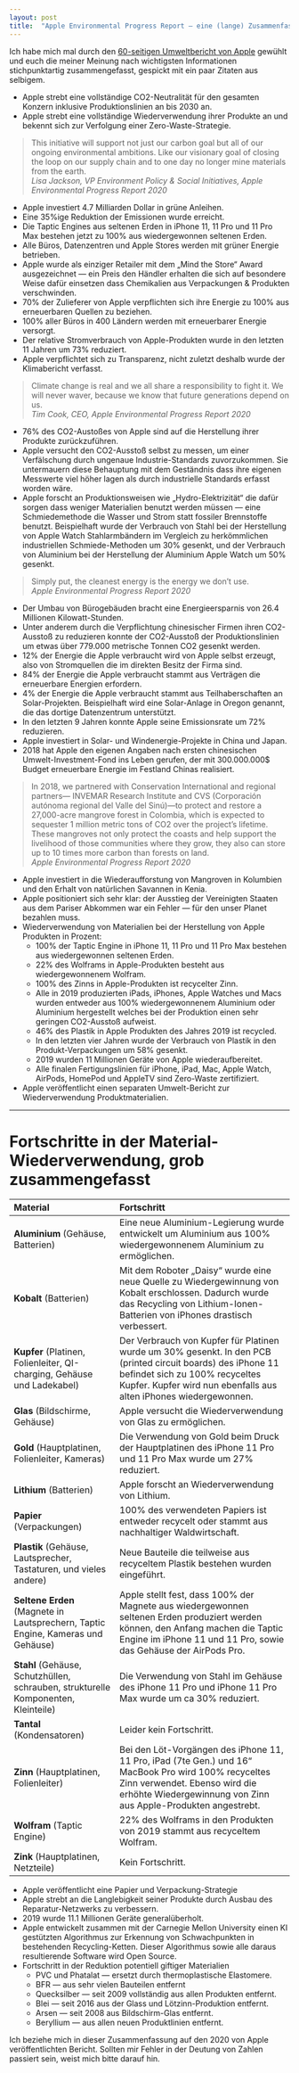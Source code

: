 ```yaml
---
layout: post
title:  "Apple Environmental Progress Report – eine (lange) Zusammenfassung"
---
```


Ich habe mich mal durch den [60-seitigen Umweltbericht von Apple](https://www.apple.com/environment/pdf/Apple_Environmental_Progress_Report_2020.pdf) gewühlt und euch die meiner Meinung nach wichtigsten Informationen stichpunktartig zusammengefasst, gespickt mit ein paar Zitaten aus selbigem.

- Apple strebt eine vollständige CO2-Neutralität für den gesamten Konzern inklusive Produktionslinien an bis 2030 an. 
- Apple strebt eine vollständige Wiederverwendung ihrer Produkte an und bekennt sich zur Verfolgung einer Zero-Waste-Strategie. 

> This initiative will support not just our carbon goal but all of our ongoing environmental ambitions. Like our visionary goal of closing the loop on our supply chain and to one day no longer mine materials from the earth.  
*Lisa Jackson, VP Environment Policy & Social Initiatives, Apple Environmental Progress Report 2020*

- Apple investiert 4.7 Milliarden Dollar in grüne Anleihen.
- Eine 35%ige Reduktion der Emissionen wurde erreicht.
- Die Taptic Engines aus seltenen Erden in iPhone 11, 11 Pro und 11 Pro Max bestehen jetzt zu 100% aus wiedergewonnen seltenen Erden.
- Alle Büros, Datenzentren und Apple Stores werden mit grüner Energie betrieben.
- Apple wurde als einziger Retailer mit dem „Mind the Store“ Award ausgezeichnet — ein Preis den Händler erhalten die sich auf besondere Weise dafür einsetzen dass Chemikalien aus Verpackungen & Produkten verschwinden.
- 70% der Zulieferer von Apple verpflichten sich ihre Energie zu 100% aus erneuerbaren Quellen zu beziehen.
- 100% aller Büros in 400 Ländern werden mit erneuerbarer Energie versorgt.
- Der relative Stromverbrauch von Apple-Produkten wurde in den letzten 11 Jahren um 73% reduziert.
- Apple verpflichtet sich zu Transparenz, nicht zuletzt deshalb wurde der Klimabericht verfasst.

> Climate change is real and we all share a responsibility to fight it. We will never waver, because we know that future generations depend on us.  
*Tim Cook, CEO, Apple Environmental Progress Report 2020*

- 76% des CO2-Austoßes von Apple sind auf die Herstellung ihrer Produkte zurückzuführen.
- Apple versucht den CO2-Ausstoß selbst zu messen, um einer Verfälschung durch ungenaue Industrie-Standards zuvorzukommen. Sie untermauern diese Behauptung mit dem Geständnis dass ihre eigenen Messwerte viel höher lagen als durch industrielle Standards erfasst worden wäre.
- Apple forscht an Produktionsweisen wie „Hydro-Elektrizität“ die dafür sorgen dass weniger Materialien benutzt werden müssen — eine Schmiedemethode die Wasser und Strom statt fossiler Brennstoffe benutzt. Beispielhaft wurde der Verbrauch von Stahl bei der Herstellung von Apple Watch Stahlarmbändern im Vergleich zu herkömmlichen industriellen Schmiede-Methoden um 30% gesenkt, und der Verbrauch von Aluminium bei der Herstellung der Aluminium Apple Watch um 50% gesenkt.

> Simply put, the cleanest energy is the energy we don’t use.  
*Apple Environmental Progress Report 2020*

- Der Umbau von Bürogebäuden bracht eine Energieersparnis von 26.4 Millionen Kilowatt-Stunden.
- Unter anderem durch die Verpflichtung chinesischer Firmen ihren CO2-Ausstoß zu reduzieren konnte der CO2-Ausstoß der Produktionslinien um etwas über 779.000 metrische Tonnen CO2 gesenkt werden.
- 12% der Energie die Apple verbraucht wird von Apple selbst erzeugt, also von Stromquellen die im direkten Besitz der Firma sind.
- 84% der Energie die Apple verbraucht stammt aus Verträgen die erneuerbare Energien erfordern.
- 4% der Energie die Apple verbraucht stammt aus Teilhaberschaften an Solar-Projekten. Beispielhaft wird eine Solar-Anlage in Oregon genannt, die das dortige Datenzentrum unterstützt.
- In den letzten 9 Jahren konnte Apple seine Emissionsrate um 72% reduzieren.
- Apple investiert in Solar- und Windenergie-Projekte in China und Japan.
- 2018 hat Apple den eigenen Angaben nach ersten chinesischen Umwelt-Investment-Fond ins Leben gerufen, der mit 300.000.000$ Budget erneuerbare Energie im Festland Chinas realisiert.

> In 2018, we partnered with Conservation International and regional partners— INVEMAR Research Institute and CVS (Corporación autónoma regional del Valle del Sinú)—to protect and restore a 27,000-acre mangrove forest in Colombia, which is expected to sequester 1 million metric tons of CO2 over the project’s lifetime. These mangroves not only protect the coasts and help support the livelihood of those communities where they grow, they also can store up to 10 times more carbon than forests on land.  
*Apple Environmental Progress Report 2020*

- Apple investiert in die Wiederaufforstung von Mangroven in Kolumbien und den Erhalt von natürlichen Savannen in Kenia.
- Apple positioniert sich sehr klar: der Ausstieg der Vereinigten Staaten aus dem Pariser Abkommen war ein Fehler — für den unser Planet bezahlen muss.
- Wiederverwendung von Materialien bei der Herstellung von Apple Produkten in Prozent:
    - 100% der Taptic Engine in iPhone 11, 11 Pro und 11 Pro Max bestehen aus wiedergewonnen seltenen Erden.
    - 22% des Wolframs in Apple-Produkten besteht aus wiedergewonnenem Wolfram.
    - 100% des Zinns in Apple-Produkten ist recycelter Zinn.
    - Alle in 2019 produzierten iPads, iPhones, Apple Watches und Macs wurden entweder aus 100% wiedergewonnenem Aluminium oder Aluminium hergestellt welches bei der Produktion einen sehr geringen CO2-Ausstoß aufweist.
    - 46% des Plastik in Apple Produkten des Jahres 2019 ist recycled.
    - In den letzten vier Jahren wurde der Verbrauch von Plastik in den Produkt-Verpackungen um 58% gesenkt.
    - 2019 wurden 11 Millionen Geräte von Apple wiederaufbereitet.
    - Alle finalen Fertigungslinien für iPhone, iPad, Mac, Apple Watch, AirPods, HomePod und AppleTV sind Zero-Waste zertifiziert.
- Apple veröffentlicht einen separaten Umwelt-Bericht zur Wiederverwendung Produktmaterialien.

---

# Fortschritte in der Material-Wiederverwendung, grob zusammengefasst

|Material|Fortschritt|
|:--|:--|
|**Aluminium** (Gehäuse, Batterien)|Eine neue Aluminium-Legierung wurde entwickelt um Aluminium aus 100% wiedergewonnenem Aluminium zu ermöglichen.|
|**Kobalt** (Batterien)|Mit dem Roboter „Daisy“ wurde eine neue Quelle zu Wiedergewinnung von Kobalt erschlossen. Dadurch wurde das Recycling von Lithium-Ionen-Batterien von iPhones drastisch verbessert.|
|**Kupfer** (Platinen, Folienleiter, QI-charging, Gehäuse und Ladekabel)|Der Verbrauch von Kupfer für Platinen wurde um 30% gesenkt. In den PCB (printed circuit boards) des iPhone 11 befindet sich zu 100% recyceltes Kupfer. Kupfer wird nun ebenfalls aus alten iPhones wiedergewonnen.|
|**Glas** (Bildschirme, Gehäuse)|Apple versucht die Wiederverwendung von Glas zu ermöglichen.|
|**Gold** (Hauptplatinen, Folienleiter, Kameras)|Die Verwendung von Gold beim Druck der Hauptplatinen des iPhone 11 Pro und 11 Pro Max wurde um 27% reduziert.|
|**Lithium** (Batterien)|Apple forscht an Wiederverwendung von Lithium. |
|**Papier** (Verpackungen)|100% des verwendeten Papiers ist entweder recycelt oder stammt aus nachhaltiger Waldwirtschaft.|
|**Plastik** (Gehäuse, Lautsprecher, Tastaturen, und vieles andere)|Neue Bauteile die teilweise aus recyceltem Plastik bestehen wurden eingeführt.|
|**Seltene Erden** (Magnete in Lautsprechern, Taptic Engine, Kameras und Gehäuse)|Apple stellt fest, dass 100% der Magnete aus wiedergewonnen seltenen Erden produziert werden können, den Anfang machen die Taptic Engine im iPhone 11 und 11 Pro, sowie das Gehäuse der AirPods Pro.|
|**Stahl** (Gehäuse, Schutzhüllen, schrauben, strukturelle Komponenten, Kleinteile)|Die Verwendung von Stahl im Gehäuse des iPhone 11 Pro und iPhone 11 Pro Max wurde um ca 30% reduziert.|
|**Tantal** (Kondensatoren)|Leider kein Fortschritt.|
|**Zinn** (Hauptplatinen, Folienleiter)|Bei den Löt-Vorgängen des iPhone 11, 11 Pro, iPad (7te Gen.) und 16“ MacBook Pro wird 100% recyceltes Zinn verwendet. Ebenso wird die erhöhte Wiedergewinnung von Zinn aus Apple-Produkten angestrebt.|
|**Wolfram** (Taptic Engine)|22% des Wolframs in den Produkten von 2019 stammt aus recyceltem Wolfram.|
|**Zink** (Hauptplatinen, Netzteile)|Kein Fortschritt.|

- Apple veröffentlicht eine Papier und Verpackung-Strategie
- Apple strebt an die Langlebigkeit seiner Produkte durch Ausbau des Reparatur-Netzwerks zu verbessern.
- 2019 wurde 11.1 Millionen Geräte generalüberholt.
- Apple entwickelt zusammen mit der Carnegie Mellon University einen KI gestützten Algorithmus zur Erkennung von Schwachpunkten in bestehenden Recycling-Ketten. Dieser Algorithmus sowie alle daraus resultierende Software wird Open Source.
- Fortschritt in der Reduktion potentiell giftiger Materialien
    - PVC und Phatalat — ersetzt durch thermoplastische Elastomere.
    - BFR — aus sehr vielen Bauteilen entfernt
    - Quecksilber — seit 2009 vollständig aus allen Produkten entfernt.
    - Blei — seit 2016 aus der Glass und Lötzinn-Produktion entfernt.
    - Arsen — seit 2008 aus Bildschirm-Glas entfernt.
    - Beryllium — aus allen neuen Produktlinien entfernt.

Ich beziehe mich in dieser Zusammenfassung auf den 2020 von Apple veröffentlichten Bericht. Sollten mir Fehler in der Deutung von Zahlen passiert sein, weist mich bitte darauf hin.